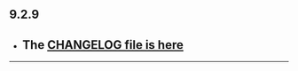 ## 9.2.9

- ## The [CHANGELOG file is here](https://flutter-sound.canardoux.xyz/changelog.html)

-----------------------------------------------------------------------------------------------------------------------------------

